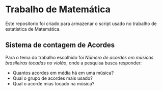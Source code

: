 # Trabalho de Matemática
Este repositorio foi criado para armazenar o script usado no trabalho de estatistica de Matemática.

## Sistema de contagem de Acordes
Para o tema do trabalho escolhido foi *Número de acordes em músicas brasileiras tocadas no violão*, onde a pesquisa busca responder:
- Quantos acordes em média há em uma música?
- Qual o grupo de acordes mais usado?
- Qual o acorde mias tocado na música?
  
